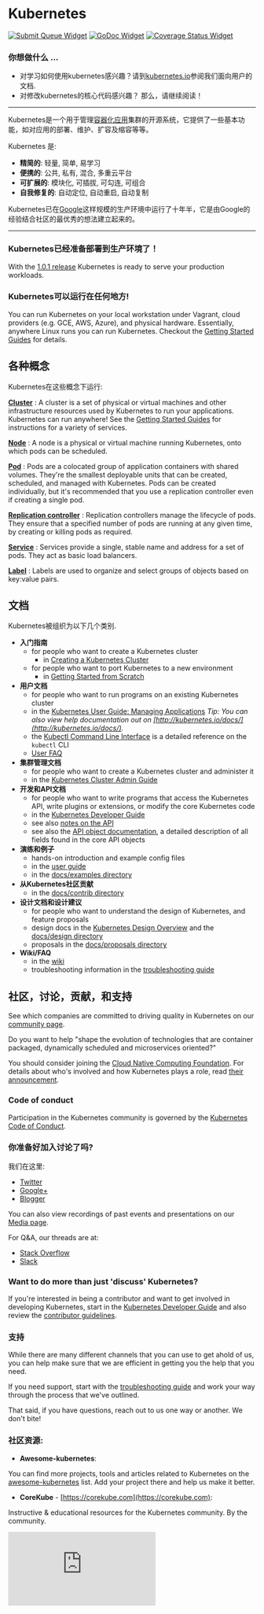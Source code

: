 # Kubernetes

[![Submit Queue Widget]][Submit Queue] [![GoDoc Widget]][GoDoc] [![Coverage Status Widget]][Coverage Status]

[Submit Queue]: http://submit-queue.k8s.io/#/e2e
[Submit Queue Widget]: http://submit-queue.k8s.io/health.svg?v=1
[GoDoc]: https://godoc.org/k8s.io/kubernetes
[GoDoc Widget]: https://godoc.org/k8s.io/kubernetes?status.svg
[Coverage Status]: https://coveralls.io/r/kubernetes/kubernetes
[Coverage Status Widget]: https://coveralls.io/repos/kubernetes/kubernetes/badge.svg

### 你想做什么 ...

  * 对学习如何使用kubernetes感兴趣？请到[kubernetes.io](http://kubernetes.io)参阅我们面向用户的文档.
  * 对修改kubernetes的核心代码感兴趣？ 那么，请继续阅读！

<hr>

Kubernetes是一个用于管理[容器化应用](https://github.com/kubernetes/kubernetes/wiki/Why-Kubernetes%3F#why-containers)集群的开源系统，它提供了一些基本功能，如对应用的部署、维护、扩容及缩容等等。

Kubernetes 是:

* **精简的**: 轻量, 简单, 易学习
* **便携的**: 公共, 私有, 混合, 多重云平台
* **可扩展的**: 模块化, 可插拔, 可勾连, 可组合
* **自我修复的**: 自动定位, 自动重启, 自动复制

Kubernetes已在[Google](https://research.google.com/pubs/pub43438.html)这样规模的生产环境中运行了十年半，它是由Google的经验结合社区的最优秀的想法建立起来的。

<hr>

### Kubernetes已经准备部署到生产环境了！

With the [1.0.1 release](https://github.com/kubernetes/kubernetes/releases/tag/v1.0.1) Kubernetes is ready to serve your production workloads.

### Kubernetes可以运行在任何地方!

You can run Kubernetes on your local workstation under Vagrant, cloud providers (e.g. GCE, AWS, Azure), and physical hardware. Essentially, anywhere Linux runs you can run Kubernetes. Checkout the [Getting Started Guides](http://kubernetes.io/docs/getting-started-guides/) for details.

## 各种概念

Kubernetes在这些概念下运行:

[**Cluster**](docs/admin/README.md)
: A cluster is a set of physical or virtual machines and other infrastructure resources used by Kubernetes to run your applications. Kubernetes can run anywhere! See the [Getting Started Guides](docs/getting-started-guides/) for instructions for a variety of services.

[**Node**](docs/admin/node.md)
: A node is a physical or virtual machine running Kubernetes, onto which pods can be scheduled.

[**Pod**](docs/user-guide/pods.md)
: Pods are a colocated group of application containers with shared volumes. They're the smallest deployable units that can be created, scheduled, and managed with Kubernetes. Pods can be created individually, but it's recommended that you use a replication controller even if creating a single pod.

[**Replication controller**](docs/user-guide/replication-controller.md)
: Replication controllers manage the lifecycle of pods. They ensure that a specified number of pods are running
at any given time, by creating or killing pods as required.

[**Service**](docs/user-guide/services.md)
: Services provide a single, stable name and address for a set of pods.
They act as basic load balancers.

[**Label**](docs/user-guide/labels.md)
: Labels are used to organize and select groups of objects based on key:value pairs.

## 文档

Kubernetes被组织为以下几个类别.

  - **入门指南**
    - for people who want to create a Kubernetes cluster
      - in [Creating a Kubernetes Cluster](docs/getting-started-guides/README.md)
    - for people who want to port Kubernetes to a new environment
      - in [Getting Started from Scratch](docs/getting-started-guides/scratch.md)
  - **用户文档**
    - for people who want to run programs on an existing Kubernetes cluster
    - in the [Kubernetes User Guide: Managing Applications](docs/user-guide/README.md)
	*Tip: You can also view help documentation out on [http://kubernetes.io/docs/](http://kubernetes.io/docs/).*
    - the [Kubectl Command Line Interface](docs/user-guide/kubectl/kubectl.md) is a detailed reference on
      the `kubectl` CLI
    - [User FAQ](https://github.com/kubernetes/kubernetes/wiki/User-FAQ)
  - **集群管理文档**
    - for people who want to create a Kubernetes cluster and administer it
    - in the [Kubernetes Cluster Admin Guide](docs/admin/README.md)
  - **开发和API文档**
    - for people who want to write programs that access the Kubernetes API, write plugins
      or extensions, or modify the core Kubernetes code
    - in the [Kubernetes Developer Guide](docs/devel/README.md)
    - see also [notes on the API](docs/api.md)
    - see also the [API object documentation](docs/api-reference/README.md), a
      detailed description of all fields found in the core API objects
  - **演练和例子**
    - hands-on introduction and example config files
    - in the [user guide](docs/user-guide/README.md#quick-walkthrough)
    - in the [docs/examples directory](examples/)
  - **从Kubernetes社区贡献**
    - in the [docs/contrib directory](contrib/)
  - **设计文档和设计建议**
    - for people who want to understand the design of Kubernetes, and feature proposals
    - design docs in the [Kubernetes Design Overview](docs/design/README.md) and the [docs/design directory](docs/design/)
    - proposals in the [docs/proposals directory](docs/proposals/)
  - **Wiki/FAQ**
    - in the [wiki](https://github.com/kubernetes/kubernetes/wiki)
    - troubleshooting information in the [troubleshooting guide](docs/troubleshooting.md)

## 社区，讨论，贡献，和支持

See which companies are committed to driving quality in Kubernetes on our [community page](http://kubernetes.io/community/).

Do you want to help "shape the evolution of technologies that are container packaged, dynamically scheduled and microservices oriented?"

You should consider joining the [Cloud Native Computing Foundation](https://cncf.io/about). For details about who's involved and how Kubernetes plays a role, read [their announcement](https://cncf.io/news/announcement/2015/07/new-cloud-native-computing-foundation-drive-alignment-among-container).

### Code of conduct

Participation in the Kubernetes community is governed by the [Kubernetes Code of Conduct](code-of-conduct.md).

### 你准备好加入讨论了吗?

我们在这里:

 * [Twitter](https://twitter.com/kubernetesio)
 * [Google+](https://plus.google.com/u/0/b/116512812300813784482/116512812300813784482)
 * [Blogger](http://blog.kubernetes.io/)

You can also view recordings of past events and presentations on our [Media page](http://kubernetes.io/media/).

For Q&A, our threads are at:

 * [Stack Overflow](http://stackoverflow.com/questions/tagged/kubernetes)
 * [Slack](http://slack.k8s.io/)

### Want to do more than just 'discuss' Kubernetes?

If you're interested in being a contributor and want to get involved in developing Kubernetes, start in the [Kubernetes Developer Guide](docs/devel/README.md) and also review the [contributor guidelines](CONTRIBUTING.md).

### 支持

While there are many different channels that you can use to get ahold of us, you can help make sure that we are efficient in getting you the help that you need.

If you need support, start with the [troubleshooting guide](docs/troubleshooting.md#getting-help) and work your way through the process that we've outlined.

That said, if you have questions, reach out to us one way or another.  We don't bite!

### 社区资源:

* **Awesome-kubernetes**:

You can find more projects, tools and articles related to Kubernetes on the  [awesome-kubernetes](https://github.com/ramitsurana/awesome-kubernetes) list. Add your project there and help us make it better.

* **CoreKube** - [https://corekube.com](https://corekube.com):

Instructive & educational resources for the Kubernetes community. By the community.


[![Analytics](https://kubernetes-site.appspot.com/UA-36037335-10/GitHub/README.md?pixel)]()
